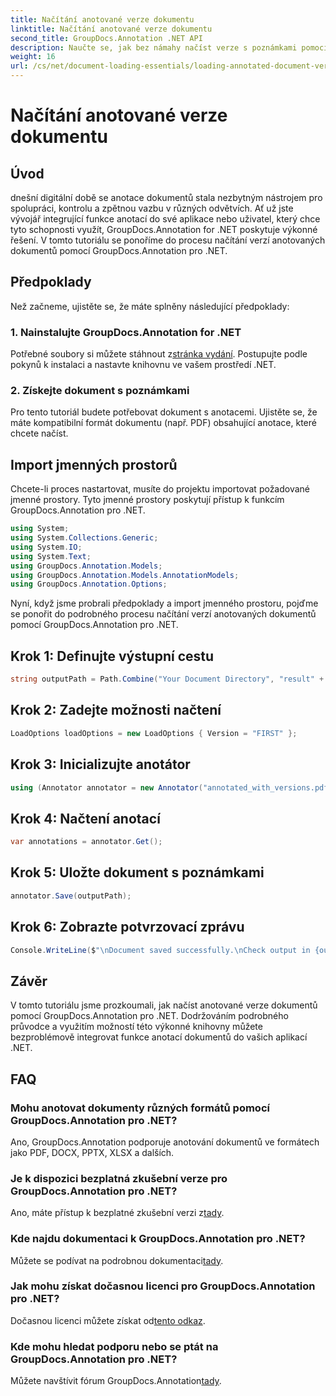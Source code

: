 ```yaml
---
title: Načítání anotované verze dokumentu
linktitle: Načítání anotované verze dokumentu
second_title: GroupDocs.Annotation .NET API
description: Naučte se, jak bez námahy načíst verze s poznámkami pomocí GroupDocs.Annotation pro .NET. Zjednodušte spolupráci a procesy kontroly.
weight: 16
url: /cs/net/document-loading-essentials/loading-annotated-document-version/
---
```


# Načítání anotované verze dokumentu

## Úvod
dnešní digitální době se anotace dokumentů stala nezbytným nástrojem pro spolupráci, kontrolu a zpětnou vazbu v různých odvětvích. Ať už jste vývojář integrující funkce anotací do své aplikace nebo uživatel, který chce tyto schopnosti využít, GroupDocs.Annotation for .NET poskytuje výkonné řešení. V tomto tutoriálu se ponoříme do procesu načítání verzí anotovaných dokumentů pomocí GroupDocs.Annotation pro .NET.
## Předpoklady
Než začneme, ujistěte se, že máte splněny následující předpoklady:
### 1. Nainstalujte GroupDocs.Annotation for .NET
 Potřebné soubory si můžete stáhnout z[stránka vydání](https://releases.groupdocs.com/annotation/net/). Postupujte podle pokynů k instalaci a nastavte knihovnu ve vašem prostředí .NET.
### 2. Získejte dokument s poznámkami
Pro tento tutoriál budete potřebovat dokument s anotacemi. Ujistěte se, že máte kompatibilní formát dokumentu (např. PDF) obsahující anotace, které chcete načíst.

## Import jmenných prostorů
Chcete-li proces nastartovat, musíte do projektu importovat požadované jmenné prostory. Tyto jmenné prostory poskytují přístup k funkcím GroupDocs.Annotation pro .NET.

```csharp
using System;
using System.Collections.Generic;
using System.IO;
using System.Text;
using GroupDocs.Annotation.Models;
using GroupDocs.Annotation.Models.AnnotationModels;
using GroupDocs.Annotation.Options;
```


Nyní, když jsme probrali předpoklady a import jmenného prostoru, pojďme se ponořit do podrobného procesu načítání verzí anotovaných dokumentů pomocí GroupDocs.Annotation pro .NET.
## Krok 1: Definujte výstupní cestu
```csharp
string outputPath = Path.Combine("Your Document Directory", "result" + Path.GetExtension("input.pdf"));
```
## Krok 2: Zadejte možnosti načtení
```csharp
LoadOptions loadOptions = new LoadOptions { Version = "FIRST" };
```
## Krok 3: Inicializujte anotátor
```csharp
using (Annotator annotator = new Annotator("annotated_with_versions.pdf", loadOptions))
```
## Krok 4: Načtení anotací
```csharp
var annotations = annotator.Get();
```
## Krok 5: Uložte dokument s poznámkami
```csharp
annotator.Save(outputPath);
```
## Krok 6: Zobrazte potvrzovací zprávu
```csharp
Console.WriteLine($"\nDocument saved successfully.\nCheck output in {outputPath}.");
```

## Závěr
V tomto tutoriálu jsme prozkoumali, jak načíst anotované verze dokumentů pomocí GroupDocs.Annotation pro .NET. Dodržováním podrobného průvodce a využitím možností této výkonné knihovny můžete bezproblémově integrovat funkce anotací dokumentů do vašich aplikací .NET.
## FAQ
### Mohu anotovat dokumenty různých formátů pomocí GroupDocs.Annotation pro .NET?
Ano, GroupDocs.Annotation podporuje anotování dokumentů ve formátech jako PDF, DOCX, PPTX, XLSX a dalších.
### Je k dispozici bezplatná zkušební verze pro GroupDocs.Annotation pro .NET?
 Ano, máte přístup k bezplatné zkušební verzi z[tady](https://releases.groupdocs.com/).
### Kde najdu dokumentaci k GroupDocs.Annotation pro .NET?
 Můžete se podívat na podrobnou dokumentaci[tady](https://tutorials.groupdocs.com/annotation/net/).
### Jak mohu získat dočasnou licenci pro GroupDocs.Annotation pro .NET?
 Dočasnou licenci můžete získat od[tento odkaz](https://purchase.groupdocs.com/temporary-license/).
### Kde mohu hledat podporu nebo se ptát na GroupDocs.Annotation pro .NET?
 Můžete navštívit fórum GroupDocs.Annotation[tady](https://forum.groupdocs.com/c/annotation/10).